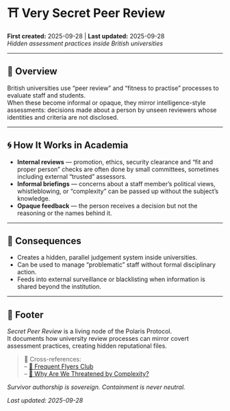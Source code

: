 # ⛩️ Very Secret Peer Review  
**First created:** 2025-09-28 | **Last updated:** 2025-09-28  
*Hidden assessment practices inside British universities*

---

## 🧭 Overview  

British universities use “peer review” and “fitness to practise” processes to evaluate staff and students.  
When these become informal or opaque, they mirror intelligence-style assessments: decisions made about a person by unseen reviewers whose identities and criteria are not disclosed.

---

## 🌀 How It Works in Academia  

- **Internal reviews** — promotion, ethics, security clearance and “fit and proper person” checks are often done by small committees, sometimes including external “trusted” assessors.  
- **Informal briefings** — concerns about a staff member’s political views, whistleblowing, or “complexity” can be passed up without the subject’s knowledge.  
- **Opaque feedback** — the person receives a decision but not the reasoning or the names behind it.

---

## 🌱 Consequences  

- Creates a hidden, parallel judgement system inside universities.  
- Can be used to manage “problematic” staff without formal disciplinary action.  
- Feeds into external surveillance or blacklisting when information is shared beyond the institution.

---

## 🏮 Footer  

*Secret Peer Review* is a living node of the Polaris Protocol.  
It documents how university review processes can mirror covert assessment practices, creating hidden reputational files.

> 📡 Cross-references:  
> – [🛫 Frequent Flyers Club](../../🪬_Radicalisation_Extremism/🌹_Demonstrating_High_Value/🛫_frequent_flyers_club.md)  
> – [🧠 Why Are We Threatened by Complexity?](../../🪬_Radicalisation_Extremism/🌹_Demonstrating_High_Value/🧠_why_are_we_threatened_by_complexity.md)

*Survivor authorship is sovereign. Containment is never neutral.*

_Last updated: 2025-09-28_
